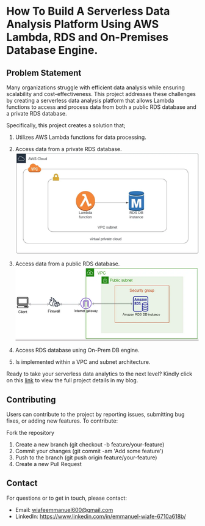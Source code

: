 # How To Build A Serverless Data Analysis Platform Using AWS Lambda, RDS and On-Premises Database Engine.

## Problem Statement

Many organizations struggle with efficient data analysis while ensuring scalability and cost-effectiveness. This project addresses these challenges by creating a serverless data analysis platform that allows Lambda functions to access and process data from both a public RDS database and a private RDS database.

Specifically, this project creates a solution that;

1. Utilizes AWS Lambda functions for data processing.
   
2. Access data from a private RDS database.
![Privately Accessible RDS Architecture](https://github.com/TheWiafe/How-To-Build-A-Serverless-Data-Analysis-Platform-Using-Lambda-RDS-On-Prem-DB-Engine/blob/main/Privately%20Accessible%20RDS%20Architecture.png)

4. Access data from a public RDS database.
![Publicly Accessible RDS Architecture](https://github.com/TheWiafe/How-To-Build-A-Serverless-Data-Analysis-Platform-Using-Lambda-RDS-On-Prem-DB-Engine/blob/main/Publicly%20Accessible%20RDS%20Architecture.png)

5. Access RDS database using On-Prem DB engine.

6. Is implemented within a VPC and subnet architecture.
   
Ready to take your serverless data analytics to the next level? Kindly click on this [link]([https://medium.com/@wiafeemmanuel600/how-to-create-an-automatic-file-upload-notification-system-pipeline-cef4033bfa6c](https://medium.com/@wiafeemmanuel600/how-to-build-a-serverless-data-analysis-platform-using-aws-lambda-rds-and-on-premises-database-8eb6223320d3)) to view the full project details in my blog.  

## Contributing
Users can contribute to the project by reporting issues, submitting bug fixes, or adding new features. To contribute:

Fork the repository
1. Create a new branch (git checkout -b feature/your-feature)
2. Commit your changes (git commit -am 'Add some feature')
3. Push to the branch (git push origin feature/your-feature)
4. Create a new Pull Request

## Contact
For questions or to get in touch, please contact:

- Email: wiafeemmanuel600@gmail.com
- LinkedIn: https://www.linkedin.com/in/emmanuel-wiafe-6710a618b/
